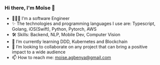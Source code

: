 ### Hi there, I'm Moïse 👋

- 👨🏾‍💻 I’m a software Engineer
- ✨ The technologies and programming languages I use are: Typescript, Golang, iOS(Swift), Python, Pytorch, AWS
- 🛠 Skills: Backend, NLP, Mobile Dev, Computer Vision
- 🌱 I’m currently learning DDD, Kubernetes and Blockchain
- 👯 I’m looking to collaborate on any project that can bring a positive impact to a wide audience
- 📫 How to reach me: moise.agbenya@gmail.com
